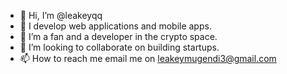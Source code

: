 - 👋 Hi, I’m @leakeyqq
- 👀 I develop web applications and mobile apps.
- 🌱 I’m a fan and a developer in the crypto space.
- 💞️ I’m looking to collaborate on building startups.
- 📫 How to reach me email me on leakeymugendi3@gmail.com

<!---
leakeyqq/leakeyqq is a ✨ special ✨ repository because its `README.md` (this file) appears on your GitHub profile.
You can click the Preview link to take a look at your changes.
--->
